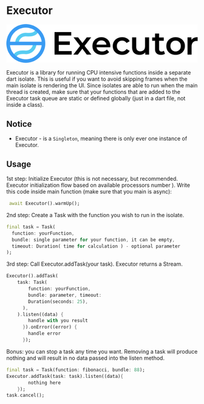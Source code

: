 # Executor

![GitHub Logo](images/logo2.jpg)

Executor is a library for running CPU intensive functions inside a separate dart isolate. This is useful if you want to avoid skipping frames when the main isolate is rendering the UI. Since isolates are able to run when the main thread is created, make sure that your functions that are added to the Executor task queue are static or defined globally (just in a dart file, not inside a class).

## Notice

- Executor - is a `Singleton`, meaning there is only ever one instance of Executor.

## Usage

1st step: Initialize Executor (this is not necessary, but recommended. Executor initialization flow based on available processors number ). Write this code inside main function (make sure that you main is async):

```dart
 await Executor().warmUp();
```

2nd step: Create a Task with the function you wish to run in the isolate.

```dart
final task = Task(
  function: yourFunction,
  bundle: single parameter for your function, it can be empty,
  timeout: Duration( time for calculation ) - optional parameter
);
```

3rd step: Call Executor.addTask(your task). Executor returns a Stream.

```dart
Executor().addTask(
    task: Task(
        function: yourFunction,
        bundle: parameter, timeout:
        Duration(seconds: 25),
      ),
    ).listen((data) {
        handle with you result
      }).onError((error) {
        handle error
      });
```

Bonus: you can stop a task any time you want. Removing a task will produce nothing
and will result in no data passed into the listen method.

```dart
final task = Task(function: fibonacci, bundle: 88);
Executor.addTask(task: task).listen((data){
        nothing here
    });
task.cancel();
```

